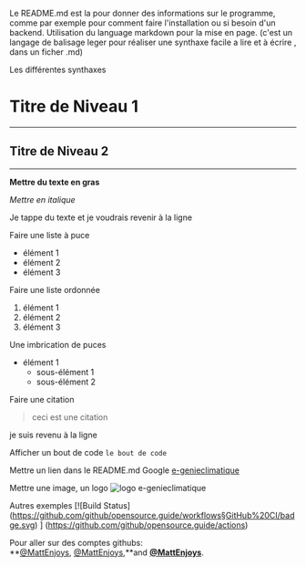Le README.md est la pour donner des informations sur le programme, comme par exemple pour comment faire l'installation ou si besoin d'un backend.
Utilisation du language markdown pour la mise en page. (c'est un langage de balisage leger pour réaliser une synthaxe facile a lire et à écrire , dans un ficher .md)

Les différentes synthaxes

# Titre de Niveau 1

---

## Titre de Niveau 2

---

**Mettre du texte en gras**

_Mettre en italique_

Je tappe du texte et je voudrais
revenir à la ligne

Faire une liste à puce

-   élément 1
-   élément 2
-   élément 3

Faire une liste ordonnée

1. élément 1
2. élément 2
3. élément 3

Une imbrication de puces

-   élément 1
    -   sous-élément 1
    -   sous-élément 2

Faire une citation

> ceci est une citation

je suis revenu à la ligne

Afficher un bout de code
`le bout de code`

Mettre un lien dans le README.md
Google [e-genieclimatique](https://www.e-genieclimatique.com)

Mettre une image, un logo
![logo e-genieclimatique](https://www.e-genieclimatique.com/wordpress/wp-content/uploads/2017/08/Logo-E-1.jpg)

Autres exemples
[![Build Status] (https://github.com/github/opensource.guide/workflows§GitHub%20CI/badge.svg) ] (https://github.com/github/opensource.guide/actions)

Pour aller sur des comptes githubs:  
**[@MattEnjoys][1], [@MattEnjoys][2],**and **[@MattEnjoys][3]**.

[1]: https://github.com/MattEnjoys
[2]: https://github.com/MattEnjoys
[3]: https://github.com/MattEnjoys
